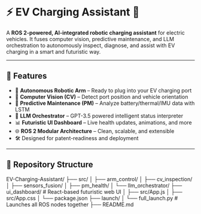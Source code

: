 # ⚡ EV Charging Assistant 🤖

A **ROS 2-powered, AI-integrated robotic charging assistant** for electric vehicles. It fuses computer vision, predictive maintenance, and LLM orchestration to autonomously inspect, diagnose, and assist with EV charging in a smart and futuristic way.

---

## 🚀 Features

- 🤖 **Autonomous Robotic Arm** – Ready to plug into your EV charging port
- 🎥 **Computer Vision (CV)** – Detect port position and vehicle orientation
- 🧠 **Predictive Maintenance (PM)** – Analyze battery/thermal/IMU data with LSTM
- 🧬 **LLM Orchestrator** – GPT-3.5 powered intelligent status interpreter
- 📊 **Futuristic UI Dashboard** – Live health updates, animations, and more
- 🌐 **ROS 2 Modular Architecture** – Clean, scalable, and extensible
- 🛠️ Designed for patent-readiness and deployment

---

## 📁 Repository Structure

EV-Charging-Assistant/
├── src/
│ ├── arm_control/
│ ├── cv_inspection/
│ ├── sensors_fusion/
│ ├── pm_health/
│ └── llm_orchestrator/
├── ui_dashboard/ # React-based futuristic web UI
│ ├── src/App.js
│ ├── src/App.css
│ └── package.json
├── launch/
│ └── full_launch.py # Launches all ROS nodes together
├── README.md
